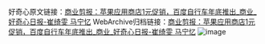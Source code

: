 好奇心原文链接：[商业剪报：苹果应用商店1元促销，百度自行车年底推出_商业_好奇心日报-崔绮雯 马宁忆](https://www.qdaily.com/articles/3719.html)
WebArchive归档链接：[商业剪报：苹果应用商店1元促销，百度自行车年底推出_商业_好奇心日报-崔绮雯 马宁忆](http://web.archive.org/web/20190623152816/https://www.qdaily.com/articles/3719.html)
![image](http://ww3.sinaimg.cn/large/007d5XDpgy1g3vd2kafouj30u04sex6p)